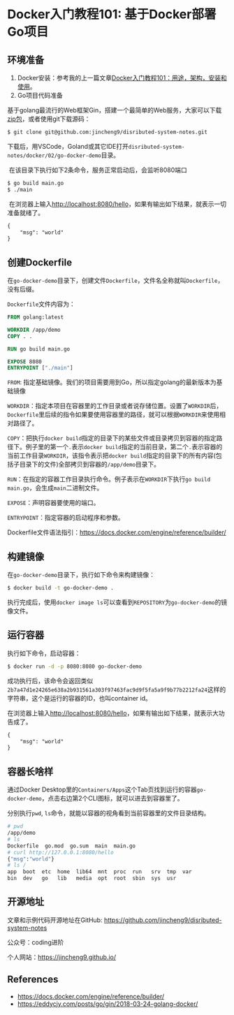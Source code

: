 # Docker入门教程101: 基于Docker部署Go项目

## 环境准备

1. Docker安装：参考我的上一篇文章[Docker入门教程101：用途，架构，安装和使用](https://github.com/jincheng9/disributed-system-notes/tree/main/docker/01)。
2. Go项目代码准备

​	基于golang最流行的Web框架Gin，搭建一个最简单的Web服务，大家可以下载[zip包](https://github.com/jincheng9/disributed-system-notes/archive/refs/heads/main.zip)，或者使用git下载源码：

```bash
$ git clone git@github.com:jincheng9/disributed-system-notes.git
```

​	下载后，用VSCode，Goland或其它IDE打开`disributed-system-notes/docker/02/go-docker-demo`目录。

​	在该目录下执行如下2条命令，服务正常启动后，会监听8080端口

```bash
$ go build main.go
$ ./main
```

​	在浏览器上输入[http://localhost:8080/hello](http://localhost:8080/hello)，如果有输出如下结果，就表示一切准备就绪了。

```markdown
{
	"msg": "world"
}
```



## 创建Dockerfile

在`go-docker-demo`目录下，创建文件`Dockerfile`，文件名全称就叫`Dockerfile`，没有后缀。

`Dockerfile`文件内容为：

```dockerfile
FROM golang:latest

WORKDIR /app/demo
COPY . .

RUN go build main.go

EXPOSE 8080
ENTRYPOINT ["./main"]
```

`FROM`: 指定基础镜像。我们的项目需要用到Go，所以指定golang的最新版本为基础镜像

`WORKDIR`：指定本项目在容器里的工作目录或者说存储位置。设置了`WORKDIR`后，`Dockerfile`里后续的指令如果要使用容器里的路径，就可以根据`WORKDIR`来使用相对路径了。

`COPY`：把执行`docker build`指定的目录下的某些文件或目录拷贝到容器的指定路径下。例子里的第一个`.`表示`docker build`指定的当前目录，第二个`.`表示容器的当前工作目录`WORKDIR`，该指令表示把`docker build`指定的目录下的所有内容(包括子目录下的文件)全部拷贝到容器的`/app/demo`目录下。

`RUN`：在指定的容器工作目录执行命令。例子表示在`WORKDIR`下执行`go build main.go`，会生成`main`二进制文件。

`EXPOSE`：声明容器要使用的端口。

`ENTRYPOINT`：指定容器的启动程序和参数。

Dockerfile文件语法指引：https://docs.docker.com/engine/reference/builder/



## 构建镜像

在`go-docker-demo`目录下，执行如下命令来构建镜像：

```bash
$ docker build -t go-docker-demo .
```

执行完成后，使用`docker image ls`可以查看到`REPOSITORY`为`go-docker-demo`的镜像文件。



## 运行容器

执行如下命令，启动容器：

```bash
$ docker run -d -p 8080:8080 go-docker-demo
```

成功执行后，该命令会返回类似`2b7a47d1e24265e638a2b931561a303f97463fac9d9f5fa5a9f9b77b2212fa24`这样的字符串，这个是运行的容器的ID，也叫container id。

在浏览器上输入[http://localhost:8080/hello](http://localhost:8080/hello)，如果有输出如下结果，就表示大功告成了。

```markdown
{
	"msg": "world"
}
```



## 容器长啥样

通过Docker Desktop里的`Containers/Apps`这个Tab页找到运行的容器`go-docker-demo`，点击右边第2个CLI图标，就可以进去到容器里了。

分别执行`pwd`, `ls`命令，就能以容器的视角看到当前容器里的文件目录结构。

```bash
# pwd
/app/demo
# ls
Dockerfile  go.mod  go.sum  main  main.go
# curl http://127.0.0.1:8080/hello            
{"msg":"world"}
# ls /
app  boot  etc	home  lib64  mnt  proc	run   srv  tmp	var
bin  dev   go	lib   media  opt  root	sbin  sys  usr
```



## 开源地址

文章和示例代码开源地址在GitHub: https://github.com/jincheng9/disributed-system-notes

公众号：coding进阶

个人网站：https://jincheng9.github.io/



## References

*  https://docs.docker.com/engine/reference/builder/ 
*  https://eddycjy.com/posts/go/gin/2018-03-24-golang-docker/